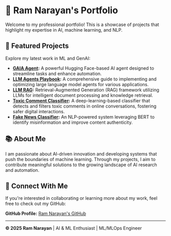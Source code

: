 # 🌟 Ram Narayan's Portfolio

Welcome to my professional portfolio! This is a showcase of projects that highlight my expertise in AI, machine learning, and NLP. 

## 🚀 Featured Projects

Explore my latest work in ML and GenAI:

- **[GAIA Agent](https://ramnarayan-code.github.io/hug_face_gaia_agent/):** A powerful Hugging Face-based AI agent designed to streamline tasks and enhance automation.
- **[LLM Agents Playbook](https://github.com/ramnarayan-code/llm_agents):** A comprehensive guide to implementing and optimizing large language model agents for various applications.
- **[LLM RAG](https://github.com/ramnarayan-code/llm_rag):** Retrieval-Augmented Generation (RAG) framework utilizing LLMs for intelligent document processing and knowledge retrieval.
- **[Toxic Comment Classifier](https://github.com/ramnarayan-code/toxic_comment_classifier):** A deep-learning-based classifier that detects and filters toxic comments in online conversations, fostering safer digital interactions.
- **[Fake News Classifier](https://github.com/ramnarayan-code/bert_based_fake_news_classifier):** An NLP-powered system leveraging BERT to identify misinformation and improve content authenticity.

## 📚 About Me

I am passionate about AI-driven innovation and developing systems that push the boundaries of machine learning. Through my projects, I aim to contribute meaningful solutions to the growing landscape of AI research and automation.

## 🔗 Connect With Me

If you're interested in collaborating or learning more about my work, feel free to check out my GitHub:

**GitHub Profile:** [Ram Narayan's GitHub](https://github.com/ramnarayan-code)

---

**© 2025 Ram Narayan** | AI & ML Enthusiast | ML/MLOps Engineer
